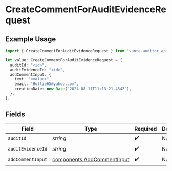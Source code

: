 # CreateCommentForAuditEvidenceRequest

## Example Usage

```typescript
import { CreateCommentForAuditEvidenceRequest } from "vanta-auditor-api-sdk/models/operations";

let value: CreateCommentForAuditEvidenceRequest = {
  auditId: "<id>",
  auditEvidenceId: "<id>",
  addCommentInput: {
    text: "<value>",
    email: "Hollie65@yahoo.com",
    creationDate: new Date("2024-08-11T11:13:21.434Z"),
  },
};
```

## Fields

| Field                                                                    | Type                                                                     | Required                                                                 | Description                                                              |
| ------------------------------------------------------------------------ | ------------------------------------------------------------------------ | ------------------------------------------------------------------------ | ------------------------------------------------------------------------ |
| `auditId`                                                                | *string*                                                                 | :heavy_check_mark:                                                       | N/A                                                                      |
| `auditEvidenceId`                                                        | *string*                                                                 | :heavy_check_mark:                                                       | N/A                                                                      |
| `addCommentInput`                                                        | [components.AddCommentInput](../../models/components/addcommentinput.md) | :heavy_check_mark:                                                       | N/A                                                                      |